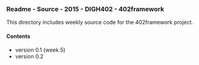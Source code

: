 ### Readme - Source - 2015 - DIGH402 - 402framework

This directory includes weekly source code for the 402framework project.

#### Contents
* version 0.1 (week 5)
* version 0.2

